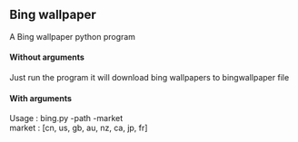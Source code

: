 
## Bing wallpaper

A Bing wallpaper python program<br>

#### Without arguments
Just run the program it will download bing wallpapers to bingwallpaper file<br>

#### With arguments
Usage  : bing.py -path -market<br>
market : [cn, us, gb, au, nz, ca, jp, fr]<br>